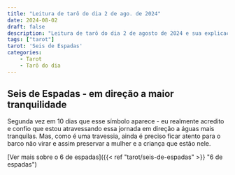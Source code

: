 ```yaml
---
title: "Leitura de tarô do dia 2 de ago. de 2024"
date: 2024-08-02
draft: false
description: "Leitura de tarô do dia 2 de agosto de 2024 e sua explicação"
tags: ["tarot"]
tarot: 'Seis de Espadas'
categories:
    - Tarot
    - Tarô do dia
---
```


## Seis de Espadas - em direção a maior tranquilidade

Segunda vez em 10 dias que esse símbolo aparece - eu realmente acredito e confio que estou atravessando essa jornada em direção a águas mais tranquilas.
Mas, como é uma travessia, ainda é preciso ficar atento para o barco não virar e assim preservar a mulher e a criança que estão nele.

[Ver mais sobre o 6 de espadas]({{< ref "tarot/seis-de-espadas" >}} "6 de espadas")
